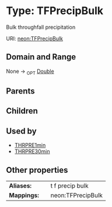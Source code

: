 
# Type: TFPrecipBulk


Bulk throughfall precipitation

URI: [neon:TFPrecipBulk](https://data.neonscience.org/TFPrecipBulk)


## Domain and Range

None ->  <sub>OPT</sub> [Double](types/Double.md)

## Parents


## Children


## Used by

 * [THRPRE1min](THRPRE1min.md)
 * [THRPRE30min](THRPRE30min.md)

## Other properties

|  |  |  |
| --- | --- | --- |
| **Aliases:** | | t f precip bulk |
| **Mappings:** | | neon:TFPrecipBulk |

